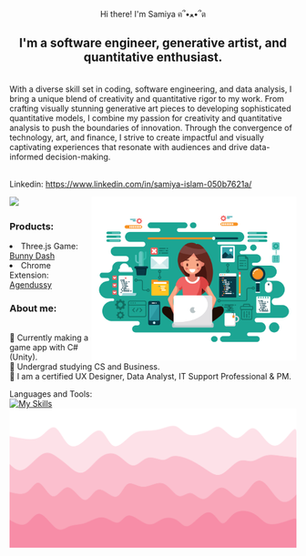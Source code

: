 <p align="center">Hi there! I'm Samiya  ฅ՞•ﻌ•՞ต </p>
<h2 align="center"> I'm a software engineer, generative artist, and quantitative enthusiast. </h2>
<br>With a diverse skill set in coding, software engineering, and data analysis, I bring a unique blend of creativity and quantitative rigor to my work. From crafting visually stunning generative art pieces to developing sophisticated quantitative models, I combine my passion for creativity and quantitative analysis to push the boundaries of innovation. Through the convergence of technology, art, and finance, I strive to create impactful and visually captivating experiences that resonate with audiences and drive data-informed decision-making.


<br>Linkedin: https://www.linkedin.com/in/samiya-islam-050b7621a/


![](https://komarev.com/ghpvc/?username=jojo142&color=ff69b4)
<img align="right" alt="Coding" width="360" src = "Female Developer.svg" alt="My Happy SVG"/>
### Products: 
<li> Three.js Game: <a href="https://bunnydash.netlify.app/" target="_blank">Bunny Dash</a>   
<li> Chrome Extension: <a href="https://chrome.google.com/webstore/detail/agendussy/fjkeibaligkgcgdjocidpobcdkboibcd" target="_blank">Agendussy</a> 

### About me: 
<br>🔭 Currently making a game app with C#(Unity).
<br>🦄 Undergrad studying CS and Business.
<br>🧠 I am a certified UX Designer, Data Analyst, IT Support Professional & PM. </br>

Languages and Tools: <br>
[![My Skills](https://skillicons.dev/icons?i=javascript,css,docker,discord,eclipse,heroku,react,nodejs,mongodb,wordpress,python,java,cs,powershell,flutter,git,atom,cpp,unity,figma,illustrator,angular,photoshop
)](https://skillicons.dev)
</br>
<img src = "bottom_header.svg" alt="My Happy SVG"/>
